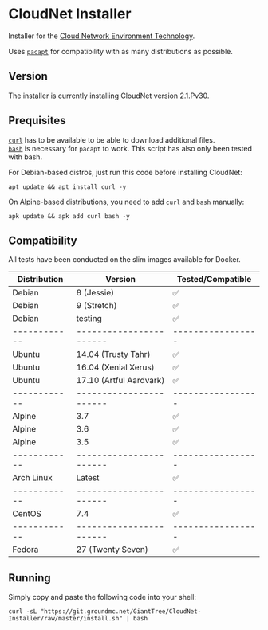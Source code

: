 # CloudNet Installer

Installer for the [Cloud Network Environment Technology](https://www.spigotmc.org/resources/cloudnet-the-cloud-network-environment-technology.42059/).

Uses [`pacapt`](https://github.com/icy/pacapt) for compatibility with as many distributions as possible.

## Version

The installer is currently installing CloudNet version 2.1.Pv30.

## Prequisites

[`curl`](https://curl.haxx.se/) has to be available to be able to download additional files.  
[`bash`](https://www.gnu.org/software/bash/) is necessary for `pacapt` to work. This script has also only been tested with bash.

For Debian-based distros, just run this code before installing CloudNet:

    apt update && apt install curl -y

On Alpine-based distributions, you need to add `curl` and `bash` manually:

    apk update && apk add curl bash -y

## Compatibility

All tests have been conducted on the slim images available for Docker.

| Distribution |         Version         | Tested/Compatible |
| ------------ | ----------------------- | ----------------- |
| Debian       | 8 (Jessie)              | ✅               |
| Debian       | 9 (Stretch)             | ✅               |
| Debian       | testing                 | ✅               |
| ------------ | ----------------------- | ----------------- |
| Ubuntu       | 14.04 (Trusty Tahr)     | ✅               |
| Ubuntu       | 16.04 (Xenial Xerus)    | ✅               |
| Ubuntu       | 17.10 (Artful Aardvark) | ✅               |
| ------------ | ----------------------- | ----------------- |
| Alpine       | 3.7                     | ✅               |
| Alpine       | 3.6                     | ✅               |
| Alpine       | 3.5                     | ✅               |
| ------------ | ----------------------- | ----------------- |
| Arch Linux   | Latest                  | ✅               |
| ------------ | ----------------------- | ----------------- |
| CentOS       | 7.4                     | ✅               |
| ------------ | ----------------------- | ----------------- |
| Fedora       | 27 (Twenty Seven)       | ✅               |



## Running

Simply copy and paste the following code into your shell:

    curl -sL "https://git.groundmc.net/GiantTree/CloudNet-Installer/raw/master/install.sh" | bash
